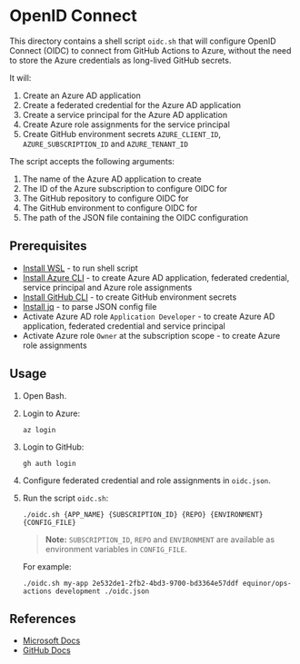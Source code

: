 # OpenID Connect

This directory contains a shell script `oidc.sh` that will configure OpenID Connect (OIDC) to connect from GitHub Actions to Azure, without the need to store the Azure credentials as long-lived GitHub secrets.

It will:

1. Create an Azure AD application
1. Create a federated credential for the Azure AD application
1. Create a service principal for the Azure AD application
1. Create Azure role assignments for the service principal
1. Create GitHub environment secrets `AZURE_CLIENT_ID`, `AZURE_SUBSCRIPTION_ID` and `AZURE_TENANT_ID`

The script accepts the following arguments:

1. The name of the Azure AD application to create
1. The ID of the Azure subscription to configure OIDC for
1. The GitHub repository to configure OIDC for
1. The GitHub environment to configure OIDC for
1. The path of the JSON file containing the OIDC configuration

## Prerequisites

- [Install WSL](https://learn.microsoft.com/en-us/windows/wsl/install) - to run shell script
- [Install Azure CLI](https://docs.microsoft.com/en-us/cli/azure/install-azure-cli) - to create Azure AD application, federated credential, service principal and Azure role assignments
- [Install GitHub CLI](https://cli.github.com) - to create GitHub environment secrets
- [Install jq](https://stedolan.github.io/jq/download/) - to parse JSON config file
- Activate Azure AD role `Application Developer` - to create Azure AD application, federated credential and service principal
- Activate Azure role `Owner` at the subscription scope - to create Azure role assignments

## Usage

1. Open Bash.

1. Login to Azure:

    ```console
    az login
    ```

1. Login to GitHub:

    ```console
    gh auth login
    ```

1. Configure federated credential and role assignments in `oidc.json`.

1. Run the script `oidc.sh`:

    ```console
    ./oidc.sh {APP_NAME} {SUBSCRIPTION_ID} {REPO} {ENVIRONMENT} {CONFIG_FILE}
    ```

    > **Note:** `SUBSCRIPTION_ID`, `REPO` and `ENVIRONMENT` are available as environment variables in `CONFIG_FILE`.

    For example:

    ```console
    ./oidc.sh my-app 2e532de1-2fb2-4bd3-9700-bd3364e57ddf equinor/ops-actions development ./oidc.json
    ```

## References

- [Microsoft Docs](https://docs.microsoft.com/en-us/azure/developer/github/connect-from-azure)
- [GitHub Docs](https://docs.github.com/en/actions/deployment/security-hardening-your-deployments/configuring-openid-connect-in-azure)
